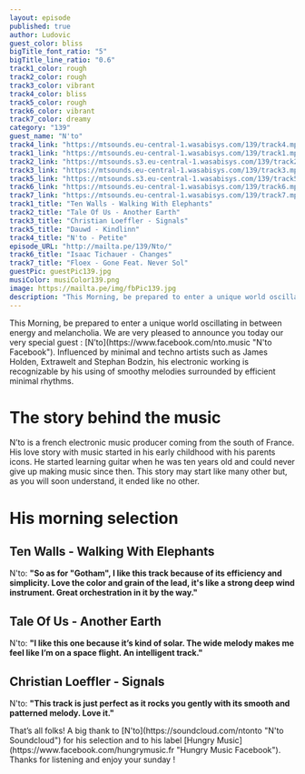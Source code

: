 ```yaml
---
layout: episode
published: true
author: Ludovic
guest_color: bliss
bigTitle_font_ratio: "5"
bigTitle_line_ratio: "0.6"
track1_color: rough
track2_color: rough
track3_color: vibrant
track4_color: bliss
track5_color: rough
track6_color: vibrant
track7_color: dreamy
category: "139"
guest_name: "N'to"
track4_link: "https://mtsounds.eu-central-1.wasabisys.com/139/track4.mp3"
track1_link: "https://mtsounds.eu-central-1.wasabisys.com/139/track1.mp3"
track2_link: "https://mtsounds.s3.eu-central-1.wasabisys.com/139/track2.mp3"
track3_link: "https://mtsounds.eu-central-1.wasabisys.com/139/track3.mp3"
track5_link: "https://mtsounds.s3.eu-central-1.wasabisys.com/139/track5.mp3"
track6_link: "https://mtsounds.eu-central-1.wasabisys.com/139/track6.mp3"
track7_link: "https://mtsounds.eu-central-1.wasabisys.com/139/track7.mp3"
track1_title: "Ten Walls - Walking With Elephants"
track2_title: "Tale Of Us - Another Earth"
track3_title: "Christian Loeffler - Signals"
track5_title: "Dauwd - Kindlinn"
track4_title: "N'to - Petite"
episode_URL: "http://mailta.pe/139/Nto/"
track6_title: "Isaac Tichauer - Changes"
track7_title: "Floex - Gone Feat. Never Sol"
guestPic: guestPic139.jpg
musiColor: musiColor139.png
image: https://mailta.pe/img/fbPic139.jpg
description: "This Morning, be prepared to enter a unique world oscillating in between energy and melancholia. We are very pleased to announce you today our very special guest : N’to. Influenced by minimal and techno artists such as James Holden, Extrawelt and Stephan Bodzin, his electronic working is recognizable by his using of smoothy melodies surrounded by efficient minimal rhythms."
---
```


<p id="introduction">
This Morning, be prepared to enter a unique world oscillating in between energy and melancholia. We are very pleased to announce you today our very special guest : [N’to](https://www.facebook.com/nto.music "N'to Facebook"). Influenced by minimal and techno artists such as James Holden, Extrawelt and Stephan Bodzin, his electronic working is recognizable by his using of smoothy melodies surrounded by efficient minimal rhythms.</p>

# The story behind the music

N’to is a french electronic music producer coming from the south of France. His love story with music started in his early childhood with his parents icons. He started learning guitar when he was ten years old and could never give up making music since then. This story may start like many other but, as you will soon understand, it ended like no other.

# His morning selection

## Ten Walls - Walking With Elephants
N'to: **"**So as for **"**Gotham**"**, I like this track because of its efficiency and simplicity. Love the color and grain of the lead, it's like a strong deep wind instrument. Great orchestration in it by the way.**"**

## Tale Of Us - Another Earth
N'to: **"**I like this one because it’s kind of solar. The wide melody makes me feel like I’m on a space flight. An intelligent track.**"**

## Christian Loeffler - Signals
N'to: **"**This track is just perfect as it rocks you gently with its smooth and patterned melody. Love it.**"**

<p id="outroduction">
That’s all folks! A big thank to [N'to](https://soundcloud.com/ntonto "N'to Soundcloud") for his selection and to his label [Hungry Music](https://www.facebook.com/hungrymusic.fr "Hungry Music Facebook"). Thanks for listening and enjoy your sunday !
</p>
